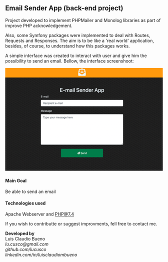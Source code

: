 ## Email Sender App (back-end project)

Project developed to implement PHPMailer and Monolog libraries as part of improve PHP acknowledgement.  

Also, some Symfony packages were implemented to deal with Routes, Requests and Responses. The aim is to be like a 'real world' application,  besides, of course, to understand how this packages works.  

A simple interface was created to interact with user and give him the possibility to send an email. Bellow, the interface screenshoot:

![alt text](https://github.com/lucusco/app-mail/blob/main/docs/screenshot.png?raw=true)

#### Main Goal
Be able to send an email

#### Technologies used
Apache Webserver and PHP@7.4

If you wish to contributte or suggest improvments, fell free to contact me.

**Developed by**  
Luis Claudio Bueno  
_lu.cusco@gmail.com_  
_github.com/lucusco_  
_linkedin.com/in/luisclaudiombueno_
